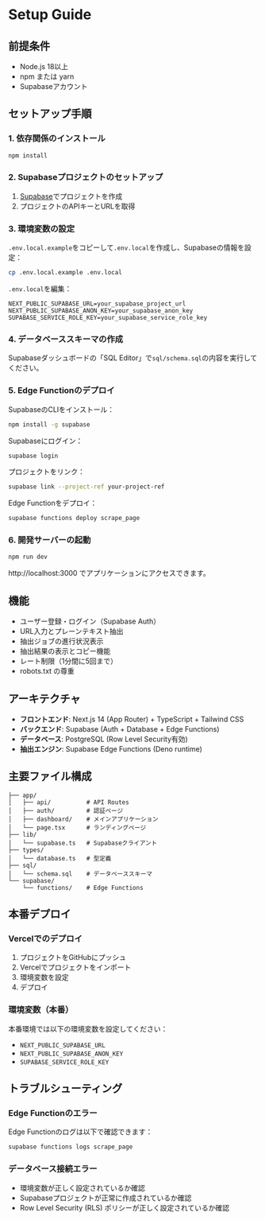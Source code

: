 # Setup Guide

## 前提条件

- Node.js 18以上
- npm または yarn
- Supabaseアカウント

## セットアップ手順

### 1. 依存関係のインストール

```bash
npm install
```

### 2. Supabaseプロジェクトのセットアップ

1. [Supabase](https://supabase.com)でプロジェクトを作成
2. プロジェクトのAPIキーとURLを取得

### 3. 環境変数の設定

`.env.local.example`をコピーして`.env.local`を作成し、Supabaseの情報を設定：

```bash
cp .env.local.example .env.local
```

`.env.local`を編集：

```env
NEXT_PUBLIC_SUPABASE_URL=your_supabase_project_url
NEXT_PUBLIC_SUPABASE_ANON_KEY=your_supabase_anon_key
SUPABASE_SERVICE_ROLE_KEY=your_supabase_service_role_key
```

### 4. データベーススキーマの作成

Supabaseダッシュボードの「SQL Editor」で`sql/schema.sql`の内容を実行してください。

### 5. Edge Functionのデプロイ

SupabaseのCLIをインストール：

```bash
npm install -g supabase
```

Supabaseにログイン：

```bash
supabase login
```

プロジェクトをリンク：

```bash
supabase link --project-ref your-project-ref
```

Edge Functionをデプロイ：

```bash
supabase functions deploy scrape_page
```

### 6. 開発サーバーの起動

```bash
npm run dev
```

http://localhost:3000 でアプリケーションにアクセスできます。

## 機能

- ユーザー登録・ログイン（Supabase Auth）
- URL入力とプレーンテキスト抽出
- 抽出ジョブの進行状況表示
- 抽出結果の表示とコピー機能
- レート制限（1分間に5回まで）
- robots.txt の尊重

## アーキテクチャ

- **フロントエンド**: Next.js 14 (App Router) + TypeScript + Tailwind CSS
- **バックエンド**: Supabase (Auth + Database + Edge Functions)
- **データベース**: PostgreSQL (Row Level Security有効)
- **抽出エンジン**: Supabase Edge Functions (Deno runtime)

## 主要ファイル構成

```
├── app/
│   ├── api/          # API Routes
│   ├── auth/         # 認証ページ
│   ├── dashboard/    # メインアプリケーション
│   └── page.tsx      # ランディングページ
├── lib/
│   └── supabase.ts   # Supabaseクライアント
├── types/
│   └── database.ts   # 型定義
├── sql/
│   └── schema.sql    # データベーススキーマ
└── supabase/
    └── functions/    # Edge Functions
```

## 本番デプロイ

### Vercelでのデプロイ

1. プロジェクトをGitHubにプッシュ
2. Vercelでプロジェクトをインポート
3. 環境変数を設定
4. デプロイ

### 環境変数（本番）

本番環境では以下の環境変数を設定してください：

- `NEXT_PUBLIC_SUPABASE_URL`
- `NEXT_PUBLIC_SUPABASE_ANON_KEY`
- `SUPABASE_SERVICE_ROLE_KEY`

## トラブルシューティング

### Edge Functionのエラー

Edge Functionのログは以下で確認できます：

```bash
supabase functions logs scrape_page
```

### データベース接続エラー

- 環境変数が正しく設定されているか確認
- Supabaseプロジェクトが正常に作成されているか確認
- Row Level Security (RLS) ポリシーが正しく設定されているか確認